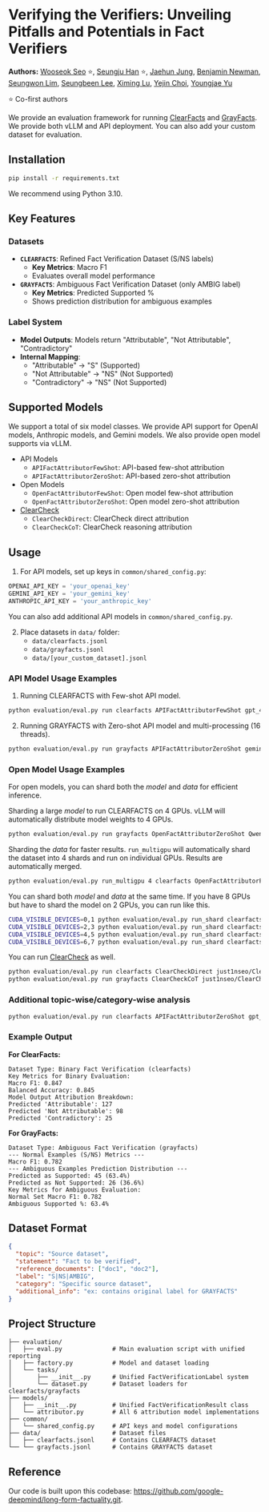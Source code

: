 # Verifying the Verifiers: Unveiling Pitfalls and Potentials in Fact Verifiers

**Authors:**
[Wooseok Seo](https://just1nseo.github.io/) ⭐,
[Seungju Han](https://seungjuhan.me) ⭐,
[Jaehun Jung](https://jaehunjung.com/),
[Benjamin Newman](https://bnewm0609.github.io/),
[Seungwon Lim](https://sngwonlim.github.io/),
[Seungbeen Lee](https://seunbite.github.io/),
[Ximing Lu](https://gloriaximinglu.github.io/),
[Yejin Choi](https://yejinc.github.io/),
[Youngjae Yu](https://yj-yu.github.io/home/)

⭐ Co-first authors

We provide an evaluation framework for running [ClearFacts](https://huggingface.co/datasets/just1nseo/ClearFacts) and [GrayFacts](https://huggingface.co/datasets/just1nseo/GrayFacts). We provide both vLLM and API deployment. You can also add your custom dataset for evaluation.

## Installation

```bash
pip install -r requirements.txt 
```

We recommend using Python 3.10.

## Key Features

### Datasets
- **`CLEARFACTS`**: Refined Fact Verification Dataset (S/NS labels)
  - **Key Metrics**: Macro F1
  - Evaluates overall model performance
- **`GRAYFACTS`**: Ambiguous Fact Verification Dataset (only AMBIG label)
  - **Key Metrics**: Predicted Supported %
  - Shows prediction distribution for ambiguous examples

### Label System
- **Model Outputs**: Models return "Attributable", "Not Attributable", "Contradictory"
- **Internal Mapping**: 
  - "Attributable" → "S" (Supported)
  - "Not Attributable" → "NS" (Not Supported)  
  - "Contradictory" → "NS" (Not Supported)

## Supported Models

We support a total of six model classes. We provide API support for OpenAI models, Anthropic models, and Gemini models. We also provide open model supports via vLLM.

- API Models
  - `APIFactAttributorFewShot`: API-based few-shot attribution
  - `APIFactAttributorZeroShot`: API-based zero-shot attribution
- Open Models 
  - `OpenFactAttributorFewShot`: Open model few-shot attribution
  - `OpenFactAttributorZeroShot`: Open model zero-shot attribution
- [ClearCheck](https://huggingface.co/just1nseo/ClearCheck-8B)
  - `ClearCheckDirect`: ClearCheck direct attribution
  - `ClearCheckCoT`: ClearCheck reasoning attribution

## Usage

1. For API models, set up keys in `common/shared_config.py`:
```python
OPENAI_API_KEY = 'your_openai_key'
GEMINI_API_KEY = 'your_gemini_key'
ANTHROPIC_API_KEY = 'your_anthropic_key'
```

You can also add additional API models in `common/shared_config.py`.

2. Place datasets in `data/` folder:
   - `data/clearfacts.jsonl`
   - `data/grayfacts.jsonl`
   - `data/[your_custom_dataset].jsonl`

### API Model Usage Examples

1. Running CLEARFACTS with Few-shot API model.
```bash
python evaluation/eval.py run clearfacts APIFactAttributorFewShot gpt_4o
```

2. Running GRAYFACTS with Zero-shot API model and multi-processing (16 threads). 
```bash
python evaluation/eval.py run grayfacts APIFactAttributorZeroShot gemini_2_5_pro 16
```

### Open Model Usage Examples

For open models, you can shard both the _model_ and _data_ for efficient inference. 

Sharding a large _model_ to run CLEARFACTS on 4 GPUs. vLLM will automatically distribute model weights to 4 GPUs.
```bash
python evaluation/eval.py run grayfacts OpenFactAttributorZeroShot Qwen/Qwen3-235B-A22B 4
```

Sharding the _data_ for faster results. `run_multigpu` will automatically shard the dataset into 4 shards and run on individual GPUs. Results are automatically merged. 
```bash
python evaluation/eval.py run_multigpu 4 clearfacts OpenFactAttributorFewShot meta-llama/Llama-3.1-8B-Instruct 
```

You can shard both _model_ and _data_ at the same time. If you have 8 GPUs but have to shard the model on 2 GPUs, you can run like this.
```bash
CUDA_VISIBLE_DEVICES=0,1 python evaluation/eval.py run_shard clearfacts 4 0 OpenFactAttributorFewShot Qwen/Qwen2.5-72B-Instruct
CUDA_VISIBLE_DEVICES=2,3 python evaluation/eval.py run_shard clearfacts 4 1 OpenFactAttributorFewShot Qwen/Qwen2.5-72B-Instruct
CUDA_VISIBLE_DEVICES=4,5 python evaluation/eval.py run_shard clearfacts 4 2 OpenFactAttributorFewShot Qwen/Qwen2.5-72B-Instruct
CUDA_VISIBLE_DEVICES=6,7 python evaluation/eval.py run_shard clearfacts 4 3 OpenFactAttributorFewShot Qwen/Qwen2.5-72B-Instruct
```

You can run [ClearCheck](https://huggingface.co/just1nseo/ClearCheck-8B) as well.
```bash
python evaluation/eval.py run clearfacts ClearCheckDirect just1nseo/ClearCheck-8B
python evaluation/eval.py run grayfacts ClearCheckCoT just1nseo/ClearCheck-8B
```

### Additional topic-wise/category-wise analysis

```bash
python evaluation/eval.py run clearfacts APIFactAttributorZeroShot gpt_4o --topic_wise=True --category_wise=True
```

### Example Output

**For ClearFacts:**
```
Dataset Type: Binary Fact Verification (clearfacts)
Key Metrics for Binary Evaluation:
Macro F1: 0.847
Balanced Accuracy: 0.845
Model Output Attribution Breakdown:
Predicted 'Attributable': 127
Predicted 'Not Attributable': 98
Predicted 'Contradictory': 25
```

**For GrayFacts:**
```
Dataset Type: Ambiguous Fact Verification (grayfacts)
--- Normal Examples (S/NS) Metrics ---
Macro F1: 0.782
--- Ambiguous Examples Prediction Distribution ---
Predicted as Supported: 45 (63.4%)
Predicted as Not Supported: 26 (36.6%)
Key Metrics for Ambiguous Evaluation:
Normal Set Macro F1: 0.782
Ambiguous Supported %: 63.4%
```

## Dataset Format

```json
{
  "topic": "Source dataset",
  "statement": "Fact to be verified",
  "reference_documents": ["doc1", "doc2"],
  "label": "S|NS|AMBIG",
  "category": "Specific source dataset",
  "additional_info": "ex: contains original label for GRAYFACTS"
}
```

## Project Structure

```
├── evaluation/
│   ├── eval.py              # Main evaluation script with unified reporting
│   ├── factory.py           # Model and dataset loading
│   └── tasks/
│       ├── __init__.py      # Unified FactVerificationLabel system
│       └── dataset.py       # Dataset loaders for clearfacts/grayfacts
├── models/
│   ├── __init__.py          # Unified FactVerificationResult class
│   └── attributor.py        # All 6 attribution model implementations
├── common/
│   └── shared_config.py     # API keys and model configurations
├── data/                    # Dataset files
│   ├── clearfacts.jsonl     # Contains CLEARFACTS dataset
└── └── grayfacts.jsonl      # Contains GRAYFACTS dataset
```

## Reference
Our code is built upon this codebase: https://github.com/google-deepmind/long-form-factuality.git. 
